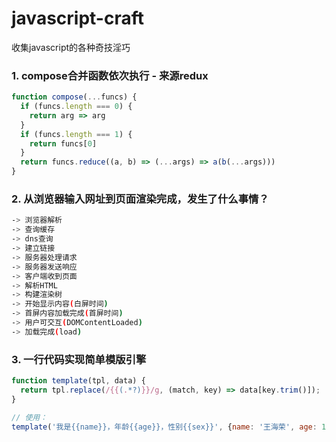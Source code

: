 # javascript-craft
收集javascript的各种奇技淫巧

### 1. compose合并函数依次执行 - 来源redux

```javascript
function compose(...funcs) {
  if (funcs.length === 0) {
    return arg => arg
  }
  if (funcs.length === 1) {
    return funcs[0]
  }
  return funcs.reduce((a, b) => (...args) => a(b(...args)))
}
```

### 2. 从浏览器输入网址到页面渲染完成，发生了什么事情？

```bash
-> 浏览器解析
-> 查询缓存
-> dns查询
-> 建立链接
-> 服务器处理请求
-> 服务器发送响应
-> 客户端收到页面
-> 解析HTML
-> 构建渲染树
-> 开始显示内容(白屏时间)
-> 首屏内容加载完成(首屏时间)
-> 用户可交互(DOMContentLoaded)
-> 加载完成(load)
```

### 3. 一行代码实现简单模版引擎

```javascript
function template(tpl, data) {
  return tpl.replace(/{{(.*?)}}/g, (match, key) => data[key.trim()]);
}

// 使用：
template('我是{{name}}，年龄{{age}}，性别{{sex}}', {name: '王海荣', age: 18, sex: '男'}); // "我是王海荣，年龄18，性别男"
```
